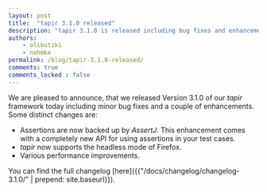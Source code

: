 ```yaml
---
layout: post
title:  "tapir 3.1.0 released"
description: "tapir 3.1.0 is released including bug fixes and enhancements"
authors:
    - olibutzki
    - nehmke
permalink: /blog/tapir-3.1.0-released/
comments: true
comments_locked : false
---
```


We are pleased to announce, that we released Version 3.1.0 of our *tapir* framework today including minor bug fixes and a couple of enhancements. Some distinct changes are:
* Assertions are now backed up by *AssertJ*. This enhancement comes with a completely new API for using assertions in your test cases.
* *tapir* now supports the headless mode of Firefox.
* Various performance improvements.

You can find the full changelog [here]({{"/docs/changelog/changelog-3.1.0/" | prepend: site.baseurl}}).
